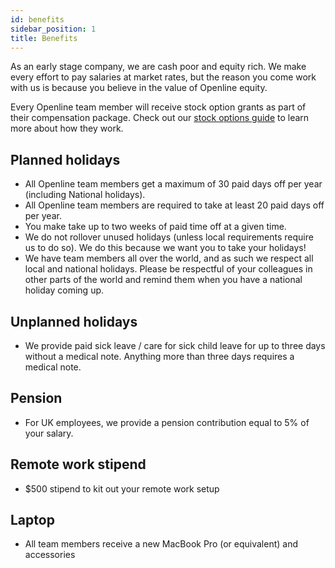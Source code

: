 ```yaml
---
id: benefits
sidebar_position: 1
title: Benefits
---
```


As an early stage company, we are cash poor and equity rich.  We make every effort to pay salaries at market rates, but the reason you come work with us is because you believe in the value of Openline equity.  

Every Openline team member will receive stock option grants as part of their compensation package.  Check out our [stock options guide][options] to learn more about how they work.

## Planned holidays

- All Openline team members get a maximum of 30 paid days off per year (including National holidays).
- All Openline team members are required to take at least 20 paid days off per year.
- You make take up to two weeks of paid time off at a given time.  
- We do not rollover unused holidays (unless local requirements require us to do so).  We do this because we want you to take your holidays!
- We have team members all over the world, and as such we respect all local and national holidays.  Please be respectful of your colleagues in other parts of the world and remind them when you have a national holiday coming up.

## Unplanned holidays

- We provide paid sick leave / care for sick child leave for up to three days without a medical note.  Anything more than three days requires a medical note.

## Pension

- For UK employees, we provide a pension contribution equal to 5% of your salary.

## Remote work stipend

- $500 stipend to kit out your remote work setup

## Laptop

- All team members receive a new MacBook Pro (or equivalent) and accessories

<!---References--->

[options]: <options>